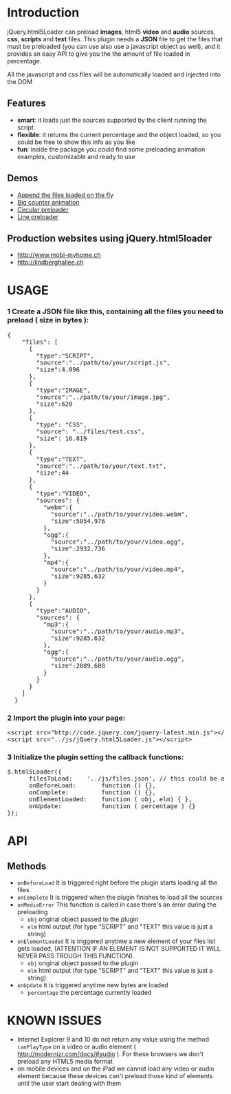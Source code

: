 # Introduction
jQuery.html5Loader can preload <b>images</b>, html5 <b>video</b> and <b>audio</b> sources, <b>css</b>, <b>scripts</b> and <b>text</b> files.
This plugin needs a <b>JSON</b> file to get the files that must be preloaded (you can use also use a javascript object as well), and it provides an easy API to give you the the amount of file loaded in percentage.

All the javascript and css files will be automatically loaded and injected into the DOM


## Features
* <b>smart</b>: it loads just the sources supported by the client running the script.
* <b>flexible</b>: it returns the current percentage and the object loaded, so you could be free to show this info as you like
* <b>fun</b>: inside the package you could find some preloading animation examples, customizable and ready to use




## Demos
 - [Append the files loaded on the fly](https://gianlucaguarini.github.com/jquery.html5loader/examples/demo-append-sources.html)
 - [Big counter animation](https://gianlucaguarini.github.com/jquery.html5loader/examples/demo-big-counter.html)
 - [Circular preloader](https://gianlucaguarini.github.com/jquery.html5loader/examples/demo-circular.html)
 - [Line preloader](https://gianlucaguarini.github.com/jquery.html5loader/examples/demo-line.html)

## Production websites using jQuery.html5loader 
 - http://www.mobi-myhome.ch
 - http://lindberghallee.ch

# USAGE

### 1 Create a JSON file like this, containing all the files you need to preload ( size in bytes ):

<pre lang="json">
{
    "files": [
      {
        "type":"SCRIPT",
        "source":"../path/to/your/script.js",
        "size":4.096
      },
      {
        "type":"IMAGE",
        "source":"../path/to/your/image.jpg",
        "size":620
      },
      {
        "type": "CSS",
        "source": "../files/test.css",
        "size": 16.819
      },
      {
        "type":"TEXT",
        "source":"../path/to/your/text.txt",
        "size":44
      },
      {
        "type":"VIDEO",
        "sources": {
          "webm":{
            "source":"../path/to/your/video.webm",
            "size":5054.976
          },
          "ogg":{
            "source":"../path/to/your/video.ogg",
            "size":2932.736
          },
          "mp4":{
            "source":"../path/to/your/video.mp4",
            "size":9285.632
          }
        }
      },
      {
        "type":"AUDIO",
        "sources": {
          "mp3":{
            "source":"../path/to/your/audio.mp3",
            "size":9285.632
          },
          "ogg":{
            "source":"../path/to/your/audio.ogg",
            "size":2089.688
          }
        }
      }
    ]
  }
</pre>

### 2 Import the plugin into your page:

<pre lang="html">
&lt;script src=&quot;http://code.jquery.com/jquery-latest.min.js&quot;&gt;&lt;/script&gt;
&lt;script src=&quot;../js/jQuery.html5Loader.js&quot;&gt;&lt;/script&gt;
</pre>

### 3 Initialize the plugin setting the callback functions:

<pre lang="javascript">
$.html5Loader({
      filesToLoad:    '../js/files.json', // this could be a JSON or simply a javascript object
      onBeforeLoad:       function () {},
      onComplete:         function () {},
      onElementLoaded:    function ( obj, elm) { },
      onUpdate:           function ( percentage ) {}    
}); 
</pre>


# API 
## Methods
- <code>onBeforeLoad</code> It is triggered right before the plugin starts loading all the files
- <code>onComplete</code> It is triggered when the plugin finishes to load all the sources
- <code>onMediaError</code> This function is called in case there's an error during the preloading
  - <code>obj</code> original object passed to the plugin
  - <code>elm</code> html output (for type "SCRIPT" and "TEXT" this value is just a string)
- <code>onElementLoaded</code> It is triggered anytime a new element of your files list gets loaded, (ATTENTION IF AN ELEMENT IS NOT SUPPORTED IT WILL NEVER PASS TROUGH THIS FUNCTION). 
  - <code>obj</code> original object passed to the plugin
  - <code>elm</code> html output (for type "SCRIPT" and "TEXT" this value is just a string)
- <code>onUpdate</code> it is triggered anytime new bytes are loaded
  - <code>percentage</code> the percentage currently loaded
  
# KNOWN ISSUES
- Internet Explorer 9 and 10 do not return any value using the method <code>canPlayType</code> on a video or audio element ( http://modernizr.com/docs/#audio ). For these browsers we don't preload any HTML5 media format
- on mobile devices and on the iPad we cannot load any video or audio element because these devices can't preload those kind of elements until the user start dealing with them

